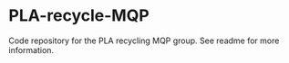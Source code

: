 # PLA-recycle-MQP
Code repository for the PLA recycling MQP group. See readme for more information.
